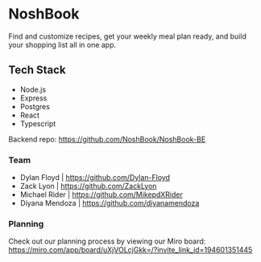 # NoshBook

Find and customize recipes, get your weekly meal plan ready, and build your shopping list all in one app.

## Tech Stack

- Node.js
- Express
- Postgres
- React
- Typescript

Backend repo: https://github.com/NoshBook/NoshBook-BE

### Team

- Dylan Floyd | https://github.com/Dylan-Floyd
- Zack Lyon | https://github.com/ZackLyon
- Michael Rider | https://github.com/MikepdXRider
- Diyana Mendoza | https://github.com/diyanamendoza

### Planning

Check out our planning process by viewing our Miro board:
https://miro.com/app/board/uXjVOLcjGkk=/?invite_link_id=194601351445
